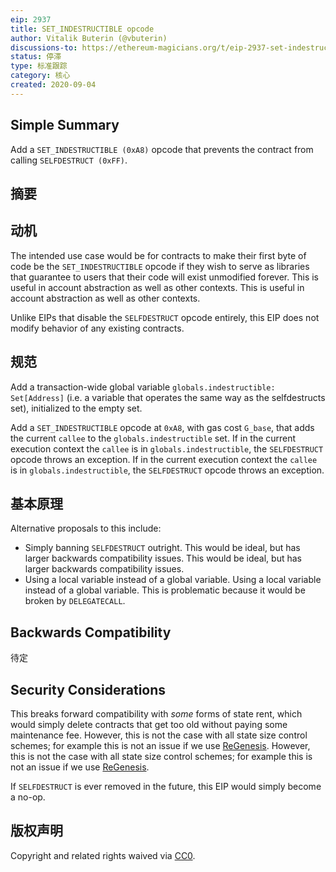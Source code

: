 ```yaml
---
eip: 2937
title: SET_INDESTRUCTIBLE opcode
author: Vitalik Buterin (@vbuterin)
discussions-to: https://ethereum-magicians.org/t/eip-2937-set-indestructible/4571
status: 停滞
type: 标准跟踪
category: 核心
created: 2020-09-04
---
```


## Simple Summary

Add a `SET_INDESTRUCTIBLE (0xA8)` opcode that prevents the contract from calling `SELFDESTRUCT (0xFF)`.

## 摘要

## 动机

The intended use case would be for contracts to make their first byte of code be the `SET_INDESTRUCTIBLE` opcode if they wish to serve as libraries that guarantee to users that their code will exist unmodified forever. This is useful in account abstraction as well as other contexts. This is useful in account abstraction as well as other contexts.

Unlike EIPs that disable the `SELFDESTRUCT` opcode entirely, this EIP does not modify behavior of any existing contracts.

## 规范

Add a transaction-wide global variable `globals.indestructible: Set[Address]` (i.e. a variable that operates the same way as the selfdestructs set), initialized to the empty set.

Add a `SET_INDESTRUCTIBLE` opcode at `0xA8`, with gas cost `G_base`, that adds the current `callee` to the `globals.indestructible` set. If in the current execution context the `callee` is in `globals.indestructible`, the `SELFDESTRUCT` opcode throws an exception. If in the current execution context the `callee` is in `globals.indestructible`, the `SELFDESTRUCT` opcode throws an exception.

## 基本原理

Alternative proposals to this include:

* Simply banning `SELFDESTRUCT` outright. This would be ideal, but has larger backwards compatibility issues. This would be ideal, but has larger backwards compatibility issues.
* Using a local variable instead of a global variable. Using a local variable instead of a global variable. This is problematic because it would be broken by `DELEGATECALL`.

## Backwards Compatibility

待定

## Security Considerations

This breaks forward compatibility with _some_ forms of state rent, which would simply delete contracts that get too old without paying some maintenance fee. However, this is not the case with all state size control schemes; for example this is not an issue if we use [ReGenesis](https://ledgerwatch.github.io/regenesis_plan.html). However, this is not the case with all state size control schemes; for example this is not an issue if we use [ReGenesis](https://ledgerwatch.github.io/regenesis_plan.html).

If `SELFDESTRUCT` is ever removed in the future, this EIP would simply become a no-op.

## 版权声明
Copyright and related rights waived via [CC0](../LICENSE.md).
